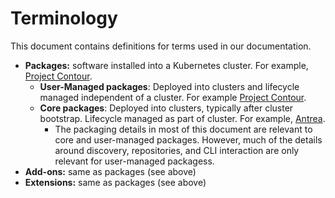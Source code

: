 # Terminology

This document contains definitions for terms used in our documentation.

* **Packages:** software installed into a Kubernetes cluster. For example, [Project
  Contour](https://projectcontour.io).
  * **User-Managed packages**: Deployed into clusters and lifecycle managed independent
    of a cluster. For example [Project
    Contour](https://projectcontour.io).
  * **Core packages**: Deployed into clusters, typically after cluster bootstrap.
    Lifecycle managed as part of cluster. For example,
    [Antrea](https://github.com/vmware-tanzu/antrea).
    * The packaging details in most
      of this document are relevant to core and user-managed packages. However, much of the details
      around discovery, repositories, and CLI interaction are only relevant for
      user-managed packagess.
* **Add-ons:** same as packages (see above)
* **Extensions:** same as packages (see above)
